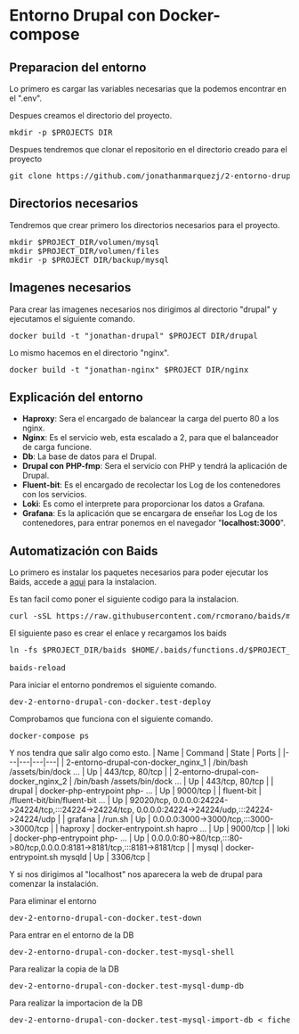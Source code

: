 # Entorno Drupal con Docker-compose
## Preparacion del entorno
Lo primero es cargar las variables necesarias que la podemos encontrar en el ".env".

Despues creamos el directorio del proyecto.
<pre>
mkdir -p $PROJECTS_DIR
</pre>

Despues tendremos que clonar el repositorio en el directorio creado para el proyecto
<pre>
git clone https://github.com/jonathanmarquezj/2-entorno-drupal-con-docker.git $PROJECT_DIR
</pre>

## Directorios necesarios
Tendremos que crear primero los directorios necesarios para el proyecto.
<pre>
mkdir $PROJECT_DIR/volumen/mysql
mkdir $PROJECT_DIR/volumen/files
mkdir -p $PROJECT_DIR/backup/mysql
</pre>

## Imagenes necesarios
Para crear las imagenes necesarios nos dirigimos al directorio "drupal" y ejecutamos el siguiente comando.
<pre>
docker build -t "jonathan-drupal" $PROJECT_DIR/drupal
</pre>

Lo mismo hacemos en el directorio "nginx".
<pre>
docker build -t "jonathan-nginx" $PROJECT_DIR/nginx
</pre>

## Explicación del entorno
- <b>Haproxy</b>: Sera el encargado de balancear la carga del puerto 80 a los nginx.
- <b>Nginx</b>: Es el servicio web, esta escalado a 2, para que el balanceador de carga funcione.
- <b>Db</b>: La base de datos para el Drupal.
- <b>Drupal con PHP-fmp</b>: Sera el servicio con PHP y tendrá la aplicación de Drupal.
- <b>Fluent-bit</b>: Es el encargado de recolectar los Log de los contenedores con los servicios.
- <b>Loki</b>: Es como el interprete para proporcionar los datos a Grafana.
- <b>Grafana</b>: Es la aplicación que se encargara de enseñar los Log de los contenedores, para entrar ponemos en el navegador "<b>localhost:3000</b>".

## Automatización con Baids
Lo primero es instalar los paquetes necesarios para poder ejecutar los Baids, accede a [aqui](https://github.com/rcmorano/baids#installation) para la instalacion.

Es tan facil como poner el siguiente codigo para la instalacion.

<pre>
curl -sSL https://raw.githubusercontent.com/rcmorano/baids/master/baids | bash -s install
</pre>

El siguiente paso es crear el enlace y recargamos los baids
<pre>
ln -fs $PROJECT_DIR/baids $HOME/.baids/functions.d/$PROJECT_NAME

baids-reload
</pre>

Para iniciar el entorno pondremos el siguiente comando.
<pre>
dev-2-entorno-drupal-con-docker.test-deploy
</pre>

Comprobamos que funciona con el siguiente comando.
<pre>
docker-compose ps
</pre>

Y nos tendra que salir algo como esto.
| Name | Command | State | Ports |
|---|---|---|---|
| 2-entorno-drupal-con-docker_nginx_1 | /bin/bash /assets/bin/dock ... | Up | 443/tcp, 80/tcp |
| 2-entorno-drupal-con-docker_nginx_2 | /bin/bash /assets/bin/dock ... | Up | 443/tcp, 80/tcp |
| drupal | docker-php-entrypoint php- ... | Up | 9000/tcp |
| fluent-bit | /fluent-bit/bin/fluent-bit ... | Up | 92020/tcp, 0.0.0.0:24224->24224/tcp,:::24224->24224/tcp,    0.0.0.0:24224->24224/udp,:::24224->24224/udp |
| grafana | /run.sh | Up | 0.0.0.0:3000->3000/tcp,:::3000->3000/tcp |
| haproxy | docker-entrypoint.sh hapro ... | Up | 9000/tcp |
| loki | docker-php-entrypoint php- ... | Up | 0.0.0.0:80->80/tcp,:::80->80/tcp,0.0.0.0:8181->8181/tcp,:::8181->8181/tcp |
| mysql | docker-entrypoint.sh mysqld | Up | 3306/tcp |

Y si nos dirigimos al "localhost" nos aparecera la web de drupal para comenzar la instalación.

Para eliminar el entorno
<pre>
dev-2-entorno-drupal-con-docker.test-down
</pre>

Para entrar en el entorno de la DB
<pre>
dev-2-entorno-drupal-con-docker.test-mysql-shell
</pre>

Para realizar la copia de la DB
<pre>
dev-2-entorno-drupal-con-docker.test-mysql-dump-db
</pre>

Para realizar la importacion de la DB
<pre>
dev-2-entorno-drupal-con-docker.test-mysql-import-db < fichero_de_la_copia >
</pre>
